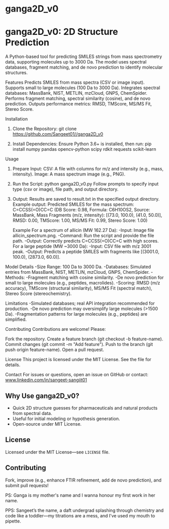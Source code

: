 # ganga2D_v0

# ganga2D_v0: 2D Structure Prediction

A Python-based tool for predicting SMILES strings from mass spectrometry data, supporting molecules up to 3000 Da. The model uses spectral databases, fragment matching, and de novo prediction to identify molecular structures.

Features
Predicts SMILES from mass spectra (CSV or image input).
Supports small to large molecules (100 Da to 3000 Da).
Integrates spectral databases: MassBank, NIST, METLIN, mzCloud, GNPS, ChemSpider.
Performs fragment matching, spectral similarity (cosine), and de novo prediction.
Outputs performance metrics: RMSD, TMScore, MS/MS Fit, Stereo Score.


Installation
1. Clone the Repository:
    git clone https://github.com/Sangeet01//ganga2D_v0

2. Install Dependencies: Ensure Python 3.6+ is installed, then run:
    pip install numpy pandas opencv-python scipy rdkit requests scikit-learn

Usage
1. Prepare Input:
   CSV: A file with columns for m/z and intensity (e.g., mass, intensity).
   Image: A mass spectrum image (e.g., PNG).

2. Run the Script:
    python ganga2D_v0.py
    Follow prompts to specify input type (csv or image), file path, and output directory.

3. Output:
   Results are saved to result.txt in the specified output directory.
   Example output:
   Predicted SMILES for the mass spectrum:
      C=CCSS(=O)CC=C (DB Score: 0.98, Formula: C6H10OS2, Source: MassBank, Mass Fragments (m/z, intensity): [(73.0, 100.0), (41.0, 50.0)], RMSD: 0.00, TMScore: 1.00, MS/MS Fit: 0.99, Stereo Score: 1.00)

      Example
       For a spectrum of allicin (MW 162.27 Da):
           -Input: Image file allicin_spectrum.png.
           -Command: Run the script and provide the file path.
           -Output: Correctly predicts C=CCSS(=O)CC=C with high scores.
      For a large peptide (MW ~3000 Da):
            -Input: CSV file with m/z 3001 peak.
            -Output: Predicts a peptide SMILES with fragments like [(3001.0, 100.0), (2873.0, 60.0)].

Model Details
   -Size Range: 100 Da to 3000 Da.
   -Databases: Simulated entries from MassBank, NIST, METLIN, mzCloud, GNPS, ChemSpider.
   -Methods:
      -Fragment matching with cosine similarity.
      -De novo prediction for small to large molecules (e.g., peptides, macrolides).
      -Scoring: RMSD (m/z accuracy), TMScore (structural similarity), MS/MS Fit (spectral match), Stereo Score (stereochemistry).

Limitations
   -Simulated databases; real API integration recommended for production.
   -De novo prediction may oversimplify large molecules (>1500 Da).
   -Fragmentation patterns for large molecules (e.g., peptides) are simplified.


Contributing
   Contributions are welcome! Please:

Fork the repository.
   Create a feature branch (git checkout -b feature-name).
   Commit changes (git commit -m "Add feature").
   Push to the branch (git push origin feature-name).
   Open a pull request.
   
License
   This project is licensed under the MIT License. See the  file for details.


Contact
   For issues or questions, open an issue on GitHub or contact: www.linkedin.com/in/sangeet-sangiit01













## Why Use ganga2D_v0?
- Quick 2D structure guesses for pharmaceuticals and natural products from spectral data.  
- Useful for initial modeling or hypothesis generation.  
- Open-source under MIT License.

## License
Licensed under the MIT License—see `LICENSE` file.

## Contributing
Fork, improve (e.g., enhance FTIR refinement, add de novo prediction), and submit pull requests!

PS: Ganga is my mother's name and I wanna honour my first work in her name.

PPS: Sangeet’s the name, a daft undergrad splashing through chemistry and code like a toddler—my titrations are a mess, and I’ve used my mouth to pipette. 
